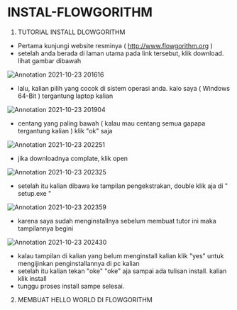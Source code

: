 # INSTAL-FLOWGORITHM


1. TUTORIAL INSTALL DLOWGORITHM

- Pertama kunjungi website resminya ( http://www.flowgorithm.org ) 
- setelah anda berada di laman utama pada link tersebut, klik download. lihat gambar dibawah

![Annotation 2021-10-23 201616](https://user-images.githubusercontent.com/92988781/138578940-852368db-f0af-495a-aa8d-3ddc9377b3c4.png)


- lalu, kalian pilih yang cocok di sistem operasi anda. kalo saya ( Windows 64-Bit ) tergantung laptop kalian

![Annotation 2021-10-23 201904](https://user-images.githubusercontent.com/92988781/138579037-be0c667f-bab3-4c51-b8d7-9fc0864f832d.png)


- centang yang paling bawah ( kalau mau centang semua gapapa tergantung kalian ) klik "ok" saja

![Annotation 2021-10-23 202251](https://user-images.githubusercontent.com/92988781/138579180-61960b97-e037-42ff-99e4-92324c863377.png)


- jika downloadnya complate, klik open

![Annotation 2021-10-23 202325](https://user-images.githubusercontent.com/92988781/138579241-bd68f5a1-9889-4c5a-a818-6f5ef4a33cc8.png)


- setelah itu kalian dibawa ke tampilan pengekstrakan, double klik aja di " setup.exe " 

![Annotation 2021-10-23 202359](https://user-images.githubusercontent.com/92988781/138579300-c68e35fb-9b50-4e99-b2ab-37d8078df5c3.png)


- karena saya sudah menginstallnya sebelum membuat tutor ini maka tampilannya begini 

![Annotation 2021-10-23 202430](https://user-images.githubusercontent.com/92988781/138579353-d05efdea-525d-4c17-a78c-cad1073174b8.png)


- kalau tampilan di kalian yang belum menginstall kalian klik "yes" untuk mengijinkan penginstallannya di pc kalian
- setelah itu kalian tekan "oke" "oke" aja sampai ada tulisan install. kalian klik install
- tunggu proses install sampe selesai. 



2. MEMBUAT HELLO WORLD DI FLOWGORITHM
